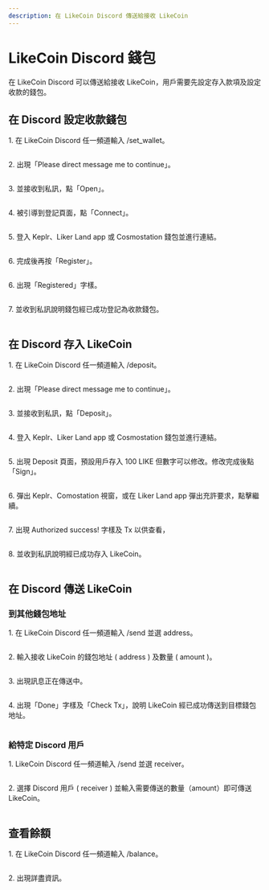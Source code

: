 ```yaml
---
description: 在 LikeCoin Discord 傳送給接收 LikeCoin
---
```


# LikeCoin Discord 錢包

在 LikeCoin Discord 可以傳送給接收 LikeCoin，用戶需要先設定存入款項及設定收款的錢包。

## 在 Discord 設定收款錢包

1\. 在 LikeCoin Discord 任一頻道輸入 /set\_wallet。

<figure><img src="../../.gitbook/assets/discord set wallet 1.png" alt=""><figcaption></figcaption></figure>

2\. 出現「Please direct message me to continue」。

<figure><img src="../../.gitbook/assets/discord set wallet 2.png" alt=""><figcaption></figcaption></figure>

3\. 並接收到私訊，點「Open」。

<figure><img src="../../.gitbook/assets/discord set wallet 3.png" alt=""><figcaption></figcaption></figure>

4\. 被引導到登記頁面，點「Connect」。

<figure><img src="../../.gitbook/assets/discord set wallet 4.png" alt=""><figcaption></figcaption></figure>

5\. 登入 Keplr、Liker Land app 或 Cosmostation 錢包並進行連結。

<figure><img src="../../.gitbook/assets/discord set wallet 5.png" alt=""><figcaption></figcaption></figure>

6\. 完成後再按「Register」。

<figure><img src="../../.gitbook/assets/discord set wallet 6.png" alt=""><figcaption></figcaption></figure>

6\. 出現「Registered」字樣。

<figure><img src="../../.gitbook/assets/discord set wallet 7.png" alt=""><figcaption></figcaption></figure>

7\. 並收到私訊說明錢包經已成功登記為收款錢包。

<figure><img src="../../.gitbook/assets/discord set wallet 8.png" alt=""><figcaption></figcaption></figure>

## 在 Discord 存入 LikeCoin

1\. 在 LikeCoin Discord 任一頻道輸入 /deposit。

<figure><img src="../../.gitbook/assets/discord deposit 1.png" alt=""><figcaption></figcaption></figure>

2\. 出現「Please direct message me to continue」。

<figure><img src="../../.gitbook/assets/discord deposit 2.png" alt=""><figcaption></figcaption></figure>

3\. 並接收到私訊，點「Deposit」。

<figure><img src="../../.gitbook/assets/discord deposit 3.png" alt=""><figcaption></figcaption></figure>

4\. 登入 Keplr、Liker Land app 或 Cosmostation 錢包並進行連結。

<figure><img src="../../.gitbook/assets/discord deposit 4.png" alt=""><figcaption></figcaption></figure>

5\. 出現 Deposit 頁面，預設用戶存入 100 LIKE 但數字可以修改。修改完成後點「Sign」。

<figure><img src="../../.gitbook/assets/discord deposit 5.png" alt=""><figcaption></figcaption></figure>

6\. 彈出 Keplr、Comostation 視窗，或在 Liker Land app 彈出充許要求，點擊繼續。

<figure><img src="../../.gitbook/assets/discord deposit 6.png" alt=""><figcaption></figcaption></figure>

7\. 出現 Authorized success! 字樣及 Tx 以供查看，

<figure><img src="../../.gitbook/assets/discord deposit 7.png" alt=""><figcaption></figcaption></figure>

8\. 並收到私訊說明經已成功存入 LikeCoin。

<figure><img src="../../.gitbook/assets/discord deposit 8.png" alt=""><figcaption></figcaption></figure>

## 在 Discord 傳送 LikeCoin

### 到其他錢包地址

1\. 在 LikeCoin Discord 任一頻道輸入 /send 並選 address。

<figure><img src="../../.gitbook/assets/discord send 1.png" alt=""><figcaption></figcaption></figure>

2\. 輸入接收 LikeCoin 的錢包地址 ( address ) 及數量 ( amount )。

<figure><img src="../../.gitbook/assets/discord send 2.png" alt=""><figcaption></figcaption></figure>

3\. 出現訊息正在傳送中。

<figure><img src="../../.gitbook/assets/discord send 3.png" alt=""><figcaption></figcaption></figure>

4\. 出現「Done」字樣及「Check Tx」，說明 LikeCoin 經已成功傳送到目標錢包地址。

<figure><img src="../../.gitbook/assets/discord send 4.png" alt=""><figcaption></figcaption></figure>

### 給特定 Discord 用戶

1\. LikeCoin Discord 任一頻道輸入 /send 並選 receiver。

<figure><img src="../../.gitbook/assets/discord send 5.png" alt=""><figcaption></figcaption></figure>

2\.  選擇 Discord 用戶 ( receiver ) 並輸入需要傳送的數量（amount）即可傳送 LikeCoin。

<figure><img src="../../.gitbook/assets/discord send 6.png" alt=""><figcaption></figcaption></figure>

## 查看餘額

1\. 在 LikeCoin Discord 任一頻道輸入 /balance。

<figure><img src="../../.gitbook/assets/discord balance 1.png" alt=""><figcaption></figcaption></figure>

2\. 出現詳盡資訊。

<figure><img src="../../.gitbook/assets/discord balance 2.png" alt=""><figcaption></figcaption></figure>

